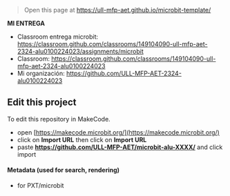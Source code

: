 
> Open this page at <https://ull-mfp-aet.github.io/microbit-template/>


**MI ENTREGA**
* Classroom entrega microbit:
https://classroom.github.com/classrooms/149104090-ull-mfp-aet-2324-alu0100224023/assignments/microbit
* Classroom:
https://classroom.github.com/classrooms/149104090-ull-mfp-aet-2324-alu0100224023
* Mi organización:
https://github.com/ULL-MFP-AET-2324-alu0100224023

## Edit this project

To edit this repository in MakeCode.

* open [https://makecode.microbit.org/](https://makecode.microbit.org/)
* click on **Import URL** then click on **Import URL**
* paste **https://github.com/ULL-MFP-AET/microbit-alu-XXXX/** and click import

#### Metadata (used for search, rendering)

* for PXT/microbit


<script src="https://makecode.com/gh-pages-embed.js">
</script>
<script>makeCodeRender("{{ site.makecode.home_url }}", "{{ site.github.owner_name }}/{{ site.github.repository_name }}");
</script>
